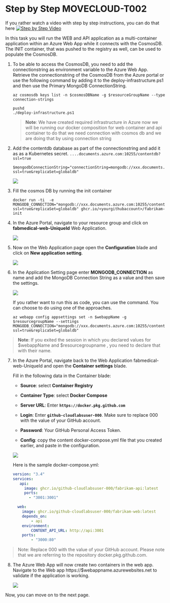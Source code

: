 # Step by Step MOVECLOUD-T002

If you rather watch a video with step by step instructions, you can do that here
[![Step by Step Video](https://img.youtube.com/vi/mKH21IgKUSc/0.jpg)](https://www.youtube.com/watch?v=mKH21IgKUSc)

In this task you will run the WEB and API application as a multi-container application within an Azure Web App while it connects with the CosmosDB. The INIT container, that was pushed to the registry as well, can be used to populate the CosmosDB. 

1. To be able to access the CosmosDB, you need to add the connectionstring as environment variable to the Azure Web App. Retrieve the connectionstring of the CosmosDB from the Azure portal or use the following command by adding it to the deploy-infrastructure.ps1 and then use the Primary MongoDB ConnectionString.

    ```
    az cosmosdb keys list -n $cosmosDBName -g $resourceGroupName --type connection-strings
    ```
    
    ```
    pushd
   ./deploy-infrastructure.ps1
   ```
    
   > **Note**: We have created required infrastructure in Azure now we will be running our docker composition for web container and api container to do that we need connection with cosmos db and we are doing that by using connection string 
    

2. Add the contentdb database as part of the connectionstring and add it as as a Kubernetes secret. `....documents.azure.com:10255/contentdb?ssl=true`

   ```
   $mongodbConnectionString="connectionString=mongodb://xxx.documents.azure.com:10255/contentdb?ssl=true&replicaSet=globaldb"
   ```

   ![](https://raw.githubusercontent.com/CloudLabsAI-Azure/AIW-DevOps/main/Assets/mongoconnstring.gif)
 
3. Fill the cosmos DB by running the init container

   ```
   docker run -ti  -e MONGODB_CONNECTION="mongodb://xxx.documents.azure.com:10255/contentdb?ssl=true&replicaSet=globaldb" ghcr.io/<yourgithubaccount>/fabrikam-init
   ```
   
4. In the Azure Portal, navigate to your **<inject key="Resource Group" />** resource group and click on **fabmedical-web-UniqueId**  Web Application.

   ![](https://github.com/CloudLabsAI-Azure/AIW-DevOps/blob/main/Assets/webresource.png?raw=true)

5. Now on the Web Application page open the **Configuration** blade and click on **New application setting**.

   ![](https://github.com/CloudLabsAI-Azure/AIW-DevOps/blob/main/Assets/configuration.png?raw=true)

6. In the Application Setting page enter **MONGODB_CONNECTION** as name and add the MongoDB Connection String as a value and then save the settings.
   
   ![](https://github.com/CloudLabsAI-Azure/AIW-DevOps/blob/main/Assets/connectionstring.png?raw=true)
   
   If you rather want to run this as code, you can use the command. You can choose to do using one of the approaches.

    ```
    az webapp config appsettings set -n $webappName -g $resourcegroupName --settings MONGODB_CONNECTION="mongodb://xxx.documents.azure.com:10255/contentdb?ssl=true&replicaSet=globaldb"
    ```
> **Note**: If you exited the session in which you declared values for $webappName and $resourcegroupname , you need to declare that with their name.

7. In the Azure Portal, navigate back to the Web Application fabmedical-web-UniqueId and open the **Container settings** blade. 

   Fill in the following data in the Container blade:
   
   - **Source**: select **Container Registry**
   
   - **Container Type**: select **Docker Compose**
   
   - **Server URL**: Enter **`https://docker.pkg.github.com`**
   
   - **Login**: Enter **`github-cloudlabsuser-000`**. Make sure to replace 000 with the value of your GitHub account.
   
   - **Password**: Your GitHub Personal Access Token.
   
   - **Config**: copy the content docker-compose.yml file that you created earlier, and paste in the configuration.

   ![](https://github.com/CloudLabsAI-Azure/AIW-DevOps/blob/main/Assets/containerregistrysettings.png?raw=true)
 
   Here is the sample docker-compose.yml:

   ```yaml
   version: "3.4"
   services:
      api:
        image: ghcr.io/github-cloudlabsuser-000/fabrikam-api:latest
        ports:
          - "3001:3001"

     web:
       image: ghcr.io/github-cloudlabsuser-000/fabrikam-web:latest
       depends_on:
           - api
       environment:
           CONTENT_API_URL: http://api:3001
       ports:
           - "3000:80"       
    ```

> Note: Replace 000 with the value of your GitHub account. Please note that we are referring to the repository docker.pkg.github.com.

8. The Azure Web App will now create two containers in the web app. Navigate to the Web app https://$webappname.azurewebsites.net to validate if the application is working.

   ![](https://raw.githubusercontent.com/CloudLabsAI-Azure/AIW-DevOps/main/Assets/validate-webapp.gif)


Now, you can move on to the next page.

